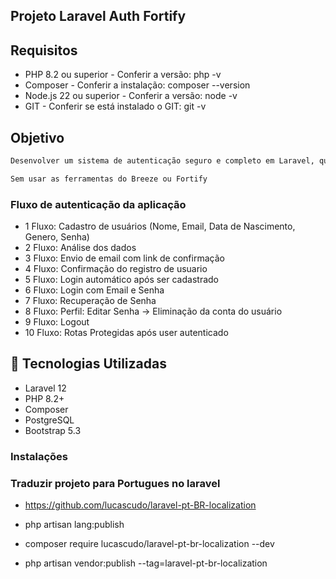 ## Projeto Laravel Auth Fortify

## Requisitos

* PHP 8.2 ou superior - Conferir a versão: php -v
* Composer - Conferir a instalação: composer --version
* Node.js 22 ou superior - Conferir a versão: node -v
* GIT - Conferir se está instalado o GIT: git -v


## Objetivo

```sh
Desenvolver um sistema de autenticação seguro e completo em Laravel, que permita o gerenciamento do ciclo de vida do usuário, desde o cadastro até a exclusão da conta.

Sem usar as ferramentas do Breeze ou Fortify

```

### Fluxo de autenticação da aplicação
- 1 Fluxo: Cadastro de usuários (Nome, Email, Data de Nascimento, Genero, Senha)
- 2 Fluxo: Análise dos dados
- 3 Fluxo: Envio de email com link de confirmação
- 4 Fluxo: Confirmação do registro de usuario
- 5 Fluxo: Login automático após ser cadastrado
- 6 Fluxo: Login com Email e Senha
- 7 Fluxo: Recuperação de Senha
- 8 Fluxo: Perfil: Editar Senha -> Eliminação da conta do usuário
- 9 Fluxo: Logout
- 10 Fluxo: Rotas Protegidas após user autenticado 

## 🚀 Tecnologias Utilizadas
- Laravel 12
- PHP 8.2+
- Composer
- PostgreSQL
- Bootstrap 5.3

### Instalações

 ### Traduzir projeto para Portugues no laravel

 - https://github.com/lucascudo/laravel-pt-BR-localization

 - php artisan lang:publish
 - composer require lucascudo/laravel-pt-br-localization --dev
 - php artisan vendor:publish --tag=laravel-pt-br-localization


